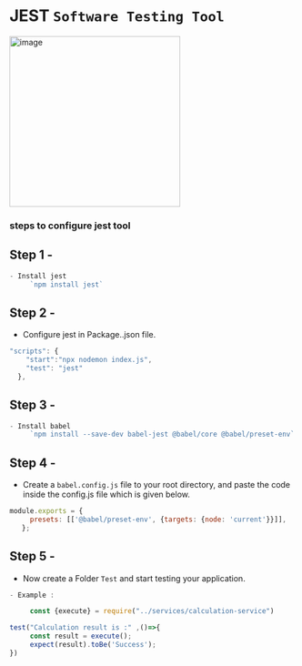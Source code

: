 # JEST `Software Testing Tool`

<img src="https://github.com/user-attachments/assets/e56e1269-004e-403a-ad5f-fcc329d35576" alt="image" width="300" height="auto">


### steps to configure jest tool

## Step 1 -
```js
- Install jest 
     `npm install jest`
```
## Step 2 -
- Configure jest in Package..json file.

```js
"scripts": {
    "start":"npx nodemon index.js",
    "test": "jest"
  },
```

## Step 3 -
```js
- Install babel
     `npm install --save-dev babel-jest @babel/core @babel/preset-env`
```

## Step 4 -
-  Create a `babel.config.js` file to your root directory, and paste the code inside the config.js file which is given below.

```js
module.exports = {
     presets: [['@babel/preset-env', {targets: {node: 'current'}}]],
   };
```
## Step 5 -
- Now create a Folder `Test` and start testing your application.

```javascript
- Example :

     const {execute} = require("../services/calculation-service")

test("Calculation result is :" ,()=>{
     const result = execute();
     expect(result).toBe('Success');
})
```

